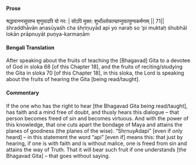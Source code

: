 #### Prose 

श्रद्धावाननसूयश्च शृणुयादपि यो नर: |
सोऽपि मुक्त: शुभाँल्लोकान्प्राप्नुयात्पुण्यकर्मणाम् || 71||
śhraddhāvān anasūyaśh cha śhṛiṇuyād api yo naraḥ
so ‘pi muktaḥ śhubhāl lokān prāpnuyāt puṇya-karmaṇām

 #### Bengali Translation 

After speaking about the fruits of teaching the [Bhagavad] Gita to a devotee of God in sloka 68 [of this Chapter 18], and the fruits of reciting/studying the Gita in sloka 70 [of this Chapter 18], in this sloka, the Lord is speaking about the fruits of hearing the Gita [being read/taught].

 #### Commentary 

If the one who has the right to hear [the Bhagavad Gita being read/taught], has faith and a mind free of doubt, and thusly hears this dialogue – that person becomes freed of sin and becomes virtuous. And with the power of this knowledge, that one cuts apart the bondage of Maya and attains the planes of goodness (the planes of the wise). “ShṛnuyAdapi” [even if only heard] – in this statement the word “api” [even if] means this: that just by hearing, if one is with faith and is without malice, one is freed from sin and attains the way of Truth. That it will bear such fruit if one understands [the Bhagavad Gita] – that goes without saying.